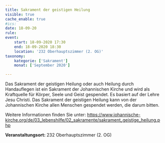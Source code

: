 ```yaml
---
title: Sakrament der geistigen Heilung
visible: true
cache_enable: true
#ics: 
date: 18-09-20
rule: 
event:
	start: 18-09-2020 17:30
	end: 18-09-2020 18:30
	location: '232 Oberhauptszimmer (2. OG)'
taxonomy:
	kategorie: ['Sakrament']
	monat: ['September 2020']

---
```

Das Sakrament der geistigen Heilung oder auch Heilung durch Handauflegen ist ein Sakrament der Johannischen Kirche und wird als Kraftquelle für Körper, Seele und Geist gespendet. Es basiert auf der Lehre Jesu Christi. Das Sakrament der geistigen Heilung kann von der Johannischen Kirche allen Menschen gespendet werden, die darum bitten.

Weitere Informationen finden Sie unter:
https://www.johannische-kirche.org/de/03_lebenshilfe/02_sakramente/sakrament_geistige_heilung.php



**Veranstaltungsort:** 232 Oberhauptszimmer (2. OG)

